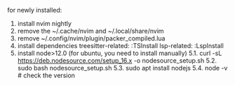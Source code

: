 for newly installed:
  1. install nvim nightly
  2. remove the ~/.cache/nvim and ~/.local/share/nvim
  3. remove ~/.config/nvim/plugin/packer_compiled.lua
  4. install dependencies
    treesitter-related: :TSInstall
    lsp-related: :LspInstall
  5. install node>12.0 (for ubuntu, you need to install manually)
    5.1. curl -sL https://deb.nodesource.com/setup_16.x -o nodesource_setup.sh
    5.2. sudo bash nodesource_setup.sh
    5.3. sudo apt install nodejs
    5.4. node -v # check the version 
